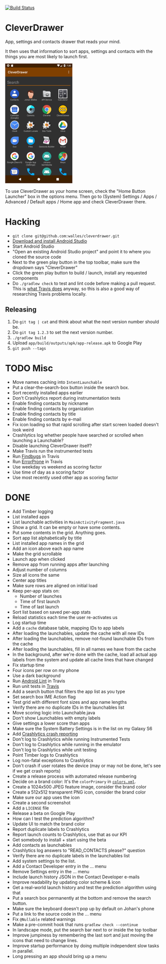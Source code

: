 [![Build Status](https://travis-ci.org/walles/cleverdrawer.svg?branch=master)](https://travis-ci.org/walles/cleverdrawer)

# CleverDrawer

App, settings and contacts drawer that reads your mind.

It then uses that information to sort apps, settings and contacts with
the things you are most likely to launch first.

<img src="media/screenshot-vertical-phone.png" width="216" height="384">

To use CleverDrawer as your home screen, check the "Home Button
Launcher" box in the options menu. Then go to (System) Settings / Apps /
Advanced / Default apps / Home app and check CleverDrawer there.

# Hacking
* `git clone git@github.com:walles/cleverdrawer.git`
* [Download and install Android Studio](https://developer.android.com/sdk/index.html)
* Start Android Studio
* "Open an existing Android Studio project" and point it to where you cloned the source code
* Next to the green play button in the top toolbar, make sure the dropdown says "CleverDrawer"
* Click the green play button to build / launch, install any requested components
* Do `./gradlew check` to test and lint code before making a pull request. This is
[what Travis does](https://github.com/walles/exactype/blob/master/.travis.yml) anyway, so this is
also a good way of researching Travis problems locally.

## Releasing
1. Do `git tag | cat` and think about what the next version number should be.
2. Do `git tag 1.2.3` to set the next version number.
3. `./gradlew build`
4. Upload `app/build/outputs/apk/app-release.apk` to Google Play
5. `git push --tags`

# TODO Misc
* Move names caching into `IntentLaunchable`
* Put a clear-the-search-box button inside the search box.
* Sort recently installed apps earlier
* Don't Crashlytics report during instrumentation tests
* Enable finding contacts by nickname
* Enable finding contacts by organization
* Enable finding contacts by title
* Enable finding contacts by e-mail
* Fix icon loading so that rapid scrolling after start screen loaded
doesn't look weird
* Crashlytics log whether people have searched or scrolled when
launching a Launchable?
* Disable launching CleverDrawer itself?
* Make Travis run the instrumented tests
* Run [Findbugs](https://docs.gradle.org/current/userguide/findbugs_plugin.html) in Travis
* Run [ErrorProne](https://github.com/google/error-prone/blob/master/examples/gradle/build.gradle) in Travis
* Use weekday vs weekend as scoring factor
* Use time of day as a scoring factor
* Use most recently used other app as scoring factor

# DONE
* Add Timber logging
* List installed apps
* List launchable activities in `MainActivityFragment.java`
* Show a grid. It can be empty or have some contents.
* Put some contents in the grid. Anything goes.
* Sort app list alphabetically by title
* List installed app names in the grid
* Add an icon above each app name
* Make the grid scrollable
* Launch app when clicked
* Remove app from running apps after launching
* Adjust number of columns
* Size all icons the same
* Center app titles
* Make sure rows are aligned on initial load
* Keep per-app stats on:
  * Number of launches
  * Time of first launch
  * Time of last launch
* Sort list based on saved per-app stats
* Reload statistics each time the user re-activates us
* Log startup time
* Add a `cache` database table, mapping IDs to app labels
* After loading the launchables, update the cache with all new IDs
* After loading the launchables, remove not-found launchable IDs from
the cache
* After loading the launchables, fill in all names we have from the
cache
* In the background, after we're done with the cache, load all actual
app labels from the system and update all cache lines that have changed
* Fix startup time
* Four icons per row on my phone
* Use a dark background
* Run [Android Lint](http://tools.android.com/tips/lint-checks) in Travis
* Run unit tests in [Travis](https://travis-ci.org/)
* Add a search button that filters the app list as you type
* Set search box IME Action flag
* Test grid with different font sizes and app name lengths
* Verify there are no duplicate IDs in the launchables list
* Move scoring logic into Launchable.java
* Don't show Launchables with empty labels
* Give settings a lower score than apps
* Make sure the System Battery Settings is in the list on my Galaxy S6
* Add [Crashlytics crash reporting](https://firebase.google.com/products/crashlytics)
* Don't log to Crashlytics while running Instrumented Tests
* Don't log to Crashlytics while running in the emulator
* Don't log to Crashlytics while unit testing
* Point Timber logs to Crashlytics
* Log non-fatal exceptions to Crashlytics
* Don't crash if user rotates the device (may or may not be done, let's
see if we get crash reports)
* Create a release process with automated release numbering
* Decide on a brand color: It's the `colorPrimary` in
[`colors.xml`](app/src/main/res/values/colors.xml).
* Create a 1024x500 JPEG feature image, consider the brand color
* Create a 512x512 transparent PNG icon, consider the brand color
* Make sure our app uses the icon
* Create a second screenshot
* Add a `LICENSE` file
* Release a beta on Google Play
* How can I test the prediction algorithm?
* Update UI to match the brand color
* Report duplicate labels to Crashlytics
* Report launch counts to Crashlytics, use that as our KPI
* Get somebody to install + start using the beta
* Add contacts as launchables
* Crashlytics log answers to "READ_CONTACTS please?" question
* Verify there are no duplicate labels in the launchables list
* Add system settings to the list.
* Add a Contact Developer entry in the ... menu
* Remove Settings entry in the ... menu
* Include launch history JSON in the Contact Developer e-mails
* Improve readability by updating color scheme & icon
* Get a real-world launch history and test the prediction algorithm
using that
* Put a search box permanently at the bottom and remove the search
button.
* Make sure the keyboard doesn't pop up by default on Johan's phone
* Put a link to the source code in the ... menu
* Fix `@Nullable` related warnings
* Make a pre-commit hook that runs `gradlew check --continue`
* In landscape mode, put the search bar next to or inside the top toolbar
* Improve jumpiness by remembering the last sort and just moving the
icons that need to change lines.
* Improve startup performance by doing multiple independent slow tasks
in parallel.
* Long pressing an app should bring up a menu
